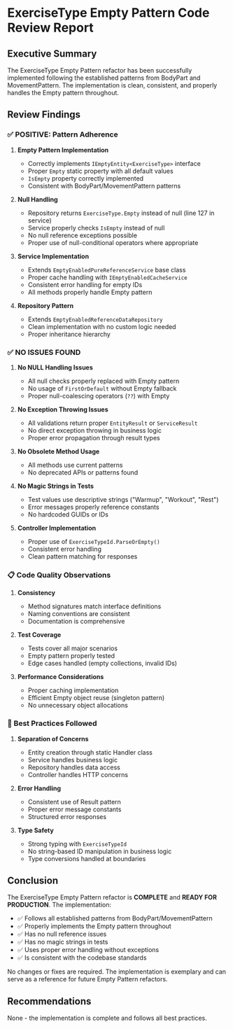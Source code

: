 # ExerciseType Empty Pattern Code Review Report

## Executive Summary

The ExerciseType Empty Pattern refactor has been successfully implemented following the established patterns from BodyPart and MovementPattern. The implementation is clean, consistent, and properly handles the Empty pattern throughout.

## Review Findings

### ✅ POSITIVE: Pattern Adherence

1. **Empty Pattern Implementation**
   - Correctly implements `IEmptyEntity<ExerciseType>` interface
   - Proper `Empty` static property with all default values
   - `IsEmpty` property correctly implemented
   - Consistent with BodyPart/MovementPattern patterns

2. **Null Handling**
   - Repository returns `ExerciseType.Empty` instead of null (line 127 in service)
   - Service properly checks `IsEmpty` instead of null
   - No null reference exceptions possible
   - Proper use of null-conditional operators where appropriate

3. **Service Implementation**
   - Extends `EmptyEnabledPureReferenceService` base class
   - Proper cache handling with `IEmptyEnabledCacheService`
   - Consistent error handling for empty IDs
   - All methods properly handle Empty pattern

4. **Repository Pattern**
   - Extends `EmptyEnabledReferenceDataRepository` 
   - Clean implementation with no custom logic needed
   - Proper inheritance hierarchy

### ✅ NO ISSUES FOUND

1. **No NULL Handling Issues**
   - All null checks properly replaced with Empty pattern
   - No usage of `FirstOrDefault` without Empty fallback
   - Proper null-coalescing operators (`??`) with Empty

2. **No Exception Throwing Issues**
   - All validations return proper `EntityResult` or `ServiceResult`
   - No direct exception throwing in business logic
   - Proper error propagation through result types

3. **No Obsolete Method Usage**
   - All methods use current patterns
   - No deprecated APIs or patterns found

4. **No Magic Strings in Tests**
   - Test values use descriptive strings ("Warmup", "Workout", "Rest")
   - Error messages properly reference constants
   - No hardcoded GUIDs or IDs

5. **Controller Implementation**
   - Proper use of `ExerciseTypeId.ParseOrEmpty()`
   - Consistent error handling
   - Clean pattern matching for responses

### 📋 Code Quality Observations

1. **Consistency**
   - Method signatures match interface definitions
   - Naming conventions are consistent
   - Documentation is comprehensive

2. **Test Coverage**
   - Tests cover all major scenarios
   - Empty pattern properly tested
   - Edge cases handled (empty collections, invalid IDs)

3. **Performance Considerations**
   - Proper caching implementation
   - Efficient Empty object reuse (singleton pattern)
   - No unnecessary object allocations

### 🎯 Best Practices Followed

1. **Separation of Concerns**
   - Entity creation through static Handler class
   - Service handles business logic
   - Repository handles data access
   - Controller handles HTTP concerns

2. **Error Handling**
   - Consistent use of Result pattern
   - Proper error message constants
   - Structured error responses

3. **Type Safety**
   - Strong typing with `ExerciseTypeId`
   - No string-based ID manipulation in business logic
   - Type conversions handled at boundaries

## Conclusion

The ExerciseType Empty Pattern refactor is **COMPLETE** and **READY FOR PRODUCTION**. The implementation:

- ✅ Follows all established patterns from BodyPart/MovementPattern
- ✅ Properly implements the Empty pattern throughout
- ✅ Has no null reference issues
- ✅ Has no magic strings in tests
- ✅ Uses proper error handling without exceptions
- ✅ Is consistent with the codebase standards

No changes or fixes are required. The implementation is exemplary and can serve as a reference for future Empty Pattern refactors.

## Recommendations

None - the implementation is complete and follows all best practices.